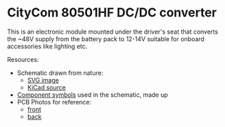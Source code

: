 # CityCom 80501HF DC/DC converter

This is an electronic module mounted under the driver's seat that converts
the ~48V supply from the battery pack to 12-14V suitable for onboard
accessories like lighting etc.

Resources:

- Schematic drawn from nature:
  - [SVG image](schematic.svg)
  - [KiCad source](https://github.com/filip-zyzniewski/city-el/blob/main/DCDC-CityCom-80501HF/schematic.kicad_sch)
- [Component symbols](pcb-components.svg) used in the schematic, made up
- PCB Photos for reference:
  - [front](pcb-photo-front.jpg)
  - [back](pcb-photo-back.jpg)
